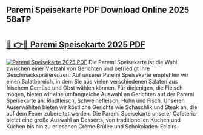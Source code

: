 ## Paremi Speisekarte PDF Download Online 2025 58aTP

# <h2><a href="http://gc9wxs4.nevu.top/?p=Paremi+Speisekarte">🔗 👉🔴 Paremi Speisekarte 2025 PDF</a></h2>

[![Paremi Speisekarte 2025 PDF](https://i.imgur.com/dBaPXMq.png)](http://gc9wxs4.nevu.top/?p=Paremi+Speisekarte)
Die Paremi Speisekarte ist die Wahl zwischen einer Vielzahl von Gerichten und befriedigt Ihre Geschmackspräferenzen. Auf unserer Paremi Speisekarte empfehlen wir einen Salatbereich, in dem Sie aus vielen verschiedenen Salaten aus frischem Gemüse und Obst wählen können. Für diejenigen, die Fleisch mögen, bieten wir eine umfangreiche Auswahl an Gerichten auf der Paremi Speisekarte an: Rindfleisch, Schweinefleisch, Huhn und Fisch. Unseren Auserwählten bieten wir köstliche Gerichte wie Schaschlik und Steak an, die auf dem Feuer zubereitet werden. Die Paremi Speisekarte unserer Cafeteria bietet eine große Auswahl an Desserts, von traditionellen Kuchen und Kuchen bis hin zu erlesenen Crème Brûlée und Schokoladen-Eclairs.

